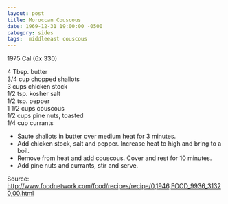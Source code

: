 ```yaml
---
layout: post
title: Moroccan Couscous
date: 1969-12-31 19:00:00 -0500
category: sides
tags:  middleeast couscous
---
```

1975 Cal (6x 330)

4 Tbsp. butter  
3/4 cup chopped shallots  
3 cups chicken stock  
1/2 tsp. kosher salt  
1/2 tsp. pepper  
1 1/2 cups couscous  
1/2 cups pine nuts, toasted  
1/4 cup currants  

* Saute shallots in butter over medium heat for 3 minutes.
* Add chicken stock, salt and pepper.  Increase heat to high and bring to a boil.
* Remove from heat and add couscous.  Cover and rest for 10 minutes.
* Add pine nuts and currants, stir and serve.

Source: <http://www.foodnetwork.com/food/recipes/recipe/0,1946,FOOD_9936_31320,00.html>
